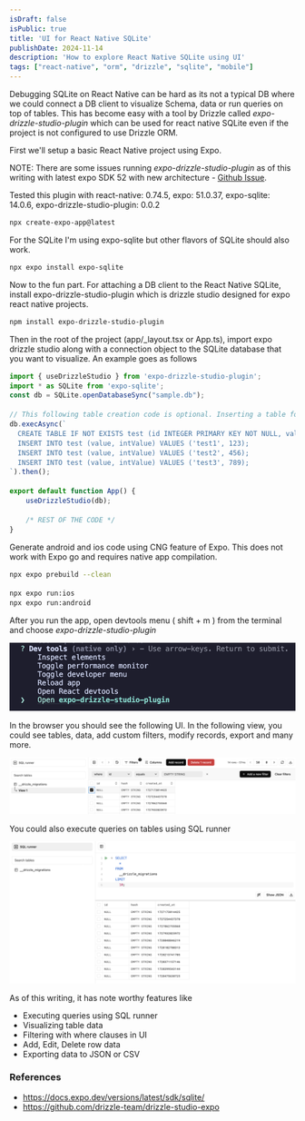 ```yaml
---
isDraft: false
isPublic: true
title: 'UI for React Native SQLite'
publishDate: 2024-11-14
description: 'How to explore React Native SQLite using UI'
tags: ["react-native", "orm", "drizzle", "sqlite", "mobile"]
---
```


Debugging SQLite on React Native can be hard as its not a typical DB where we could connect a DB client to visualize Schema, data or run queries on top of tables. This has become easy with a tool by Drizzle called *expo-drizzle-studio-plugin* which can be used for react native SQLite even if the project is not configured to use Drizzle ORM.

First we'll setup a basic React Native project using Expo.

NOTE: There are some issues running *expo-drizzle-studio-plugin* as of this writing with latest expo SDK 52 with new architecture - [Github Issue](https://github.com/drizzle-team/drizzle-studio-expo/issues/4).

Tested this plugin with react-native: 0.74.5, expo: 51.0.37, expo-sqlite: 14.0.6, expo-drizzle-studio-plugin: 0.0.2

```bash
npx create-expo-app@latest
```

For the SQLite I'm using expo-sqlite but other flavors of SQLite should also work.

```bash
npx expo install expo-sqlite
```

Now to the fun part. For attaching a DB client to the React Native SQLite, install expo-drizzle-studio-plugin which is drizzle studio designed for expo react native projects.

```bash
npm install expo-drizzle-studio-plugin 
```

Then in the root of the project (app/_layout.tsx or App.ts), import expo drizzle studio along with a connection object to the SQLite database that you want to visualize. An example goes as follows

```js
import { useDrizzleStudio } from 'expo-drizzle-studio-plugin';
import * as SQLite from 'expo-sqlite';
const db = SQLite.openDatabaseSync("sample.db");

// This following table creation code is optional. Inserting a table for testing
db.execAsync(`
  CREATE TABLE IF NOT EXISTS test (id INTEGER PRIMARY KEY NOT NULL, value TEXT NOT NULL, intValue INTEGER);
  INSERT INTO test (value, intValue) VALUES ('test1', 123);
  INSERT INTO test (value, intValue) VALUES ('test2', 456);
  INSERT INTO test (value, intValue) VALUES ('test3', 789);
`).then();

export default function App() {
    useDrizzleStudio(db);

    /* REST OF THE CODE */
}
```

Generate android and ios code using CNG feature of Expo. This does not work with Expo go and requires native app compilation.

```bash
npx expo prebuild --clean

npx expo run:ios
npx expo run:android
```

After you run the app, open devtools menu ( shift + m ) from the terminal and choose *expo-drizzle-studio-plugin*

![Dev tools options](./assets/images/react-native-sqlite-ui/expo-drizzle-studio-dev-tools.png)

In the browser you should see the following UI. In the following view, you could see tables, data, add custom filters, modify records, export and many more.

![Expo Drizzle Studio Tables UI](./assets/images/react-native-sqlite-ui/expo-drizzle-studio-tables-viz.png)

You could also execute queries on tables using SQL runner

![Expo Drizzle Studio SQL runner](./assets/images/react-native-sqlite-ui/expo-drizzle-studio-query-run.png)

As of this writing, it has note worthy features like

- Executing queries using SQL runner
- Visualizing table data
- Filtering with where clauses in UI
- Add, Edit, Delete row data
- Exporting data to JSON or CSV

### References

- https://docs.expo.dev/versions/latest/sdk/sqlite/
- https://github.com/drizzle-team/drizzle-studio-expo
